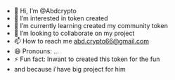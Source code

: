 - 👋 Hi, I’m @Abdcrypto
- 👀 I’m interested in token created
- 🌱 I’m currently learning created my community token
- 💞️ I’m looking to collaborate on my project
- 📫 How to reach me abd.crypto66@gmail.com
- 😄 Pronouns: ...
- ⚡ Fun fact: Inwant to created this token for the fun
- and because i'have big project for him

<!---
Abdcrypto/Abdcrypto is a ✨ special ✨ repository because its `README.md` (this file) appears on your GitHub profile.
You can click the Preview link to take a look at your changes.
--->
